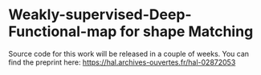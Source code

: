 # Weakly-supervised-Deep-Functional-map for shape Matching
Source code for this work will be released in a couple of weeks. You can find the preprint here: https://hal.archives-ouvertes.fr/hal-02872053
